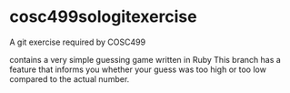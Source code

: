# cosc499sologitexercise
A git exercise required by COSC499

contains a very simple guessing game written in Ruby
This branch has a feature that informs you whether your guess was too high or too low compared to the actual number.
